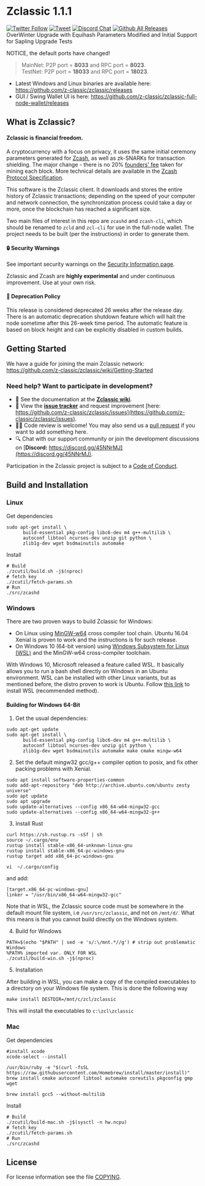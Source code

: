 Zclassic 1.1.1
==============
[![Twitter Follow](https://img.shields.io/twitter/follow/ZclassicDev.svg?style=social)](https://twitter.com/ZclassicDev)
[![Tweet](https://img.shields.io/twitter/url/https/github.com/ZclassicDev/ZclassicDev.github.io/README.md.svg?style=social)](https://twitter.com/intent/tweet?text=Check%20out%20Zclassic%20community's%20continuity%20plan%20-%20open%20to%20your%20feedback%20/%20suggestions:%20%F0%9F%A4%97%20%9C%A8%20https://github.com/ZclassicDev/ZclassicDev.github.io/README.md)
[![Discord Chat](https://img.shields.io/discord/308323056592486420.svg)](https://discord.gg/45NNrMJ) [![Github All Releases](https://img.shields.io/github/downloads/atom/atom/total.svg?style=flat)](https://github.com/z-classic/zclassic/releases)<br/>
OverWinter Upgrade with Equihash Parameters Modified and Initial Support for Sapling Upgrade Tests

NOTICE, the default ports have changed!
> MainNet: P2P port =  **8033** and RPC port =  **8023**. <br/>
> TestNet: P2P port = **18033** and RPC port = **18023**.

* Latest Windows and Linux binaries are available here: https://github.com/z-classic/zclassic/releases
* GUI / Swing Wallet UI is here: https://github.com/z-classic/zclassic-full-node-wallet/releases <br/>

What is Zclassic?
-----------------
#### Zclassic is financial freedom.

A cryptocurrency with a focus on privacy, it uses the same initial ceremony
parameters generated for [Zcash](https://github.com/zcash/zcash), as well as
zk-SNARKs for transaction shielding. The major change - there is no 20%
[founders' fee](https://blog.z.cash/funding/) taken for mining each block.
More technical details are available in the [Zcash Protocol Specification](https://github.com/zcash/zips/raw/master/protocol/protocol.pdf).

This software is the Zclassic client. It downloads and stores the entire
history of Zclassic transactions; depending on the speed of your computer
and network connection, the synchronization process could take a day or
more, once the blockchain has reached a significant size.

Two main files of interest in this repo are `zcashd` and `zcash-cli`,
which should be renamed to `zcld` and `zcl-cli` for use in the full-node
wallet. The project needs to be built (per the instructions) in order to
generate them.

#### :lock: Security Warnings

See important security warnings on the
[Security Information page](https://z.cash/support/security/).

Zclassic and Zcash are **highly experimental** and under continuous improvement. Use at your own risk.

#### :ledger: Deprecation Policy

This release is considered deprecated 26 weeks after the release day.
There is an automatic deprecation shutdown feature which will halt the node
sometime after this 26-week time period. The automatic feature is based on
block height and can be explicitly disabled in custom builds.

## Getting Started

We have a guide for joining the main Zclassic network:
https://github.com/z-classic/zclassic/wiki/Getting-Started

### Need help? Want to participate in development?
* :blue_book: See the documentation at the **[Zclassic wiki](https://github.com/z-classic/zclassic/wiki)**.
* :incoming_envelope: View the **[issue tracker](https://github.com/z-classic/zclassic/issues)** and request improvement [here: https://github.com/z-classic/zclassic/issues](https://github.com/z-classic/zclassic/issues).
* :woman_technologist: Code review is welcome! You may also send us a
[pull request](https://github.com/z-classic/zclassic/pulls)
if you want to add something here.
* :mag: Chat with our support community or join the development discussions on [**Discord:** https://discord.gg/45NNrMJ](https://discord.gg/45NNrMJ).

Participation in the Zclassic project is subject to a [Code of Conduct](code_of_conduct.md).

Build and Installation
----------------------

### Linux
Get dependencies
```{r, engine='bash'}
sudo apt-get install \
      build-essential pkg-config libc6-dev m4 g++-multilib \
      autoconf libtool ncurses-dev unzip git python \
      zlib1g-dev wget bsdmainutils automake
```

Install
```{r, engine='bash'}
# Build
./zcutil/build.sh -j$(nproc)
# fetch key
./zcutil/fetch-params.sh
# Run
./src/zcashd
```

### Windows
There are two proven ways to build Zclassic for Windows:

* On Linux using [MinGW-w64](https://mingw-w64.org/doku.php) cross compiler
tool chain. Ubuntu 16.04 Xenial is proven to work and the instructions is for
such release.
* On Windows 10 (64-bit version) using
[Windows Subsystem for Linux (WSL)](https://msdn.microsoft.com/commandline/wsl/about)
and the MinGW-w64 cross-compiler toolchain.

With Windows 10, Microsoft released a feature called WSL. It basically allows
you to run a bash shell directly on Windows in an Ubuntu environment. WSL can
be installed with other Linux variants, but as mentioned before, the distro
proven to work is Ubuntu. Follow
[this link](https://msdn.microsoft.com/en-us/commandline/wsl/install_guide)
to install WSL (recommended method).

#### Building for Windows 64-Bit
1. Get the usual dependencies:
```{r, engine='bash'}
sudo apt-get update
sudo apt-get install \
      build-essential pkg-config libc6-dev m4 g++-multilib \
      autoconf libtool ncurses-dev unzip git python \
      zlib1g-dev wget bsdmainutils automake make cmake mingw-w64
```

2. Set the default mingw32 gcc/g++ compiler option to posix, and fix other packing problems with Xenial.

```{r, engine='bash'}
sudo apt install software-properties-common
sudo add-apt-repository "deb http://archive.ubuntu.com/ubuntu zesty universe"
sudo apt update
sudo apt upgrade
sudo update-alternatives --config x86_64-w64-mingw32-gcc
sudo update-alternatives --config x86_64-w64-mingw32-g++
```

3. Install Rust
```{r, engine='bash'}
curl https://sh.rustup.rs -sSf | sh
source ~/.cargo/env
rustup install stable-x86_64-unknown-linux-gnu
rustup install stable-x86_64-pc-windows-gnu
rustup target add x86_64-pc-windows-gnu

vi  ~/.cargo/config
```
and add:
```
[target.x86_64-pc-windows-gnu]
linker = "/usr/bin/x86_64-w64-mingw32-gcc"
```

Note that in WSL, the Zclassic source code must be somewhere in the default
mount file system, i.e `/usr/src/zclassic`, and not on `/mnt/d/`. What this
means is that you cannot build directly on the Windows system.

4. Build for Windows

```{r, engine='bash'}
PATH=$(echo "$PATH" | sed -e 's/:\/mnt.*//g') # strip out problematic Windows
%PATH% imported var. ONLY FOR WSL
./zcutil/build-win.sh -j$(nproc)
```

5. Installation

After building in WSL, you can make a copy of the compiled executables to a
directory on your Windows file system. This is done the following way

```{r, engine='bash'}
make install DESTDIR=/mnt/c/zcl/zclassic
```
This will install the executables to `c:\zcl\zclassic`

### Mac
Get dependencies
```{r, engine='bash'}
#install xcode
xcode-select --install

/usr/bin/ruby -e "$(curl -fsSL https://raw.githubusercontent.com/Homebrew/install/master/install)"
brew install cmake autoconf libtool automake coreutils pkgconfig gmp wget

brew install gcc5 --without-multilib
```

Install
```{r, engine='bash'}
# Build
./zcutil/build-mac.sh -j$(sysctl -n hw.ncpu)
# fetch key
./zcutil/fetch-params.sh
# Run
./src/zcashd
```


License
-------
For license information see the file [COPYING](COPYING).